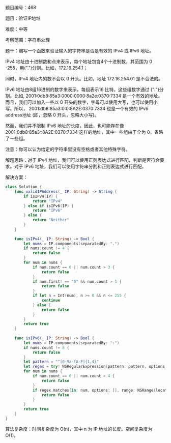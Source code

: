 题目编号：468

题目：验证IP地址

难度：中等

考察范围：字符串处理

题干：编写一个函数来验证输入的字符串是否是有效的 IPv4 或 IPv6 地址。

IPv4 地址由十进制数和点来表示，每个地址包含4个十进制数，其范围为 0 -255，用(".")分割。比如，172.16.254.1；

同时，IPv4 地址内的数不会以 0 开头。比如，地址 172.16.254.01 是不合法的。

IPv6 地址由8组16进制的数字来表示，每组表示16 比特。这些组数字通过 (":")分割。比如, 2001:0db8:85a3:0000:0000:8a2e:0370:7334 是一个有效的地址。而且，我们可以加入一些以 0 开头的数字，字母可以使用大写，也可以使用小写。所以， 2001:db8:85a3:0:0:8A2E:0370:7334 也是一个有效的 IPv6 address地址 (即，忽略 0 开头，忽略大小写)。

然而，我们并不限制 IPv6 地址的长度，因此，也可能存在像 2001:0db8:85a3::8A2E:0370:7334 这样的地址，其中一些组由于全为 0，省略了一些组。

注意：你可以认为给定的字符串里没有空格或者其他特殊字符。

解题思路：对于 IPv4 地址，我们可以使用正则表达式进行匹配，判断是否符合要求。对于 IPv6 地址，我们可以使用字符串分割和正则表达式进行匹配。

解决方案：

```swift
class Solution {
    func validIPAddress(_ IP: String) -> String {
        if isIPv4(IP) {
            return "IPv4"
        } else if isIPv6(IP) {
            return "IPv6"
        } else {
            return "Neither"
        }
    }
    
    func isIPv4(_ IP: String) -> Bool {
        let nums = IP.components(separatedBy: ".")
        if nums.count != 4 {
            return false
        }
        for num in nums {
            if num.count == 0 || num.count > 3 {
                return false
            }
            if num.first! == "0" && num.count > 1 {
                return false
            }
            if let n = Int(num), n >= 0 && n <= 255 {
                continue
            } else {
                return false
            }
        }
        return true
    }
    
    func isIPv6(_ IP: String) -> Bool {
        let nums = IP.components(separatedBy: ":")
        if nums.count != 8 {
            return false
        }
        let pattern = "^[0-9a-fA-F]{1,4}"
        let regex = try! NSRegularExpression(pattern: pattern, options: [])
        for num in nums {
            if num.count == 0 || num.count > 4 {
                return false
            }
            if regex.matches(in: num, options: [], range: NSRange(location: 0, length: num.count)).count == 0 {
                return false
            }
        }
        return true
    }
}
```

算法复杂度：时间复杂度为 O(n)，其中 n 为 IP 地址的长度。空间复杂度为 O(1)。